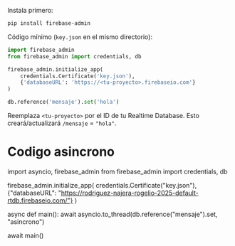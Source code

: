 Instala primero:

```bash
pip install firebase-admin
```

Código mínimo (`key.json` en el mismo directorio):

```python
import firebase_admin
from firebase_admin import credentials, db

firebase_admin.initialize_app(
    credentials.Certificate('key.json'),
    {'databaseURL': 'https://<tu-proyecto>.firebaseio.com'}
)

db.reference('mensaje').set('hola')
```

Reemplaza `<tu-proyecto>` por el ID de tu Realtime Database. Esto creará/actualizará `/mensaje` = `"hola"`.


# Codigo asincrono
import asyncio, firebase_admin
from firebase_admin import credentials, db

firebase_admin.initialize_app(
    credentials.Certificate("key.json"),
    {"databaseURL": "https://rodriguez-najera-rogelio-2025-default-rtdb.firebaseio.com/"}
)

async def main():
    await asyncio.to_thread(db.reference("mensaje").set, "asincrono")

await main()



